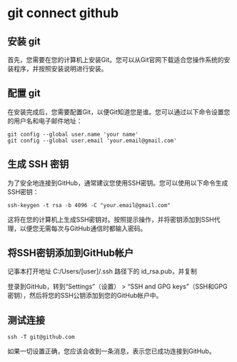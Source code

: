 # git connect github


## 安装 git 

首先，您需要在您的计算机上安装Git。您可以从Git官网下载适合您操作系统的安装程序，并按照安装说明进行安装。

## 配置 git

在安装完成后，您需要配置Git，以便Git知道您是谁。您可以通过以下命令设置您的用户名和电子邮件地址：

```
git config --global user.name 'your name'
git config --global user.email 'your.email@gmail.com'

```

## 生成 SSH 密钥

为了安全地连接到GitHub，通常建议您使用SSH密钥。您可以使用以下命令生成SSH密钥：

```
ssh-keygen -t rsa -b 4096 -C "your.email@gmail.com"

```

这将在您的计算机上生成SSH密钥对。按照提示操作，并将密钥添加到SSH代理，以便您无需每次与GitHub通信时都输入密码。

## 将SSH密钥添加到GitHub帐户

记事本打开地址 C:/Users/[user]/.ssh 路径下的 id_rsa.pub，并复制

登录到GitHub，转到“Settings”（设置） > “SSH and GPG keys”（SSH和GPG密钥），然后将您的SSH公钥添加到您的GitHub帐户中。

## 测试连接

```
ssh -T git@github.com

```

如果一切设置正确，您应该会收到一条消息，表示您已成功连接到GitHub。